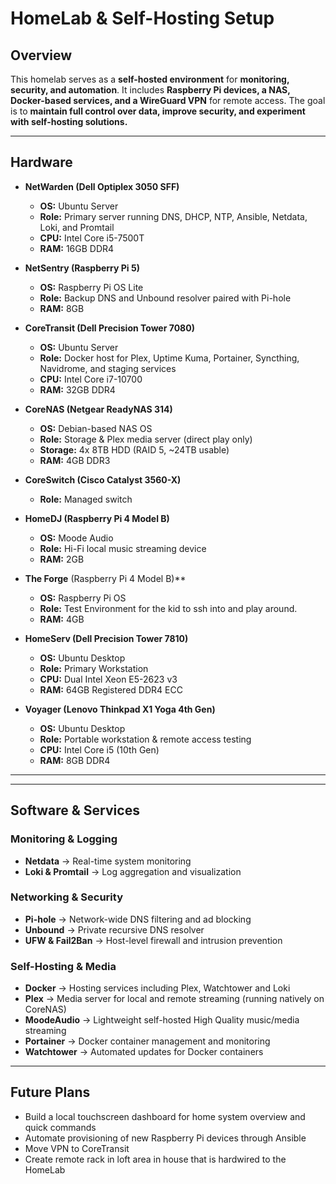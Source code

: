 # HomeLab & Self-Hosting Setup

## Overview  
This homelab serves as a **self-hosted environment** for **monitoring, security, and automation**. It includes **Raspberry Pi devices, a NAS, Docker-based services, and a WireGuard VPN** for remote access. The goal is to **maintain full control over data, improve security, and experiment with self-hosting solutions.**

---

## Hardware  

- **NetWarden (Dell Optiplex 3050 SFF)**  
  - **OS:** Ubuntu Server  
  - **Role:** Primary server running DNS, DHCP, NTP, Ansible, Netdata, Loki, and Promtail  
  - **CPU:** Intel Core i5-7500T  
  - **RAM:** 16GB DDR4    

- **NetSentry (Raspberry Pi 5)**  
  - **OS:** Raspberry Pi OS Lite  
  - **Role:** Backup DNS and Unbound resolver paired with Pi-hole  
  - **RAM:** 8GB
 
- **CoreTransit (Dell Precision Tower 7080)**  
  - **OS:** Ubuntu Server  
  - **Role:** Docker host for Plex, Uptime Kuma, Portainer, Syncthing, Navidrome, and staging services  
  - **CPU:** Intel Core i7-10700 
  - **RAM:** 32GB DDR4  

- **CoreNAS (Netgear ReadyNAS 314)**  
  - **OS:** Debian-based NAS OS  
  - **Role:** Storage & Plex media server (direct play only)  
  - **Storage:** 4x 8TB HDD (RAID 5, ~24TB usable)  
  - **RAM:** 4GB DDR3
    
- **CoreSwitch (Cisco Catalyst 3560-X)**  
  - **Role:** Managed switch

- **HomeDJ (Raspberry Pi 4 Model B)**  
  - **OS:** Moode Audio  
  - **Role:** Hi-Fi local music streaming device  
  - **RAM:** 2GB  

- **The Forge** (Raspberry Pi 4 Model B)**
  - **OS:** Raspberry Pi OS
  - **Role:** Test Environment for the kid to ssh into and play around.
  - **RAM:** 4GB
 
- **HomeServ (Dell Precision Tower 7810)**
  - **OS:** Ubuntu Desktop
  - **Role:** Primary Workstation
  - **CPU:** Dual Intel Xeon E5-2623 v3
  - **RAM:** 64GB Registered DDR4 ECC
 
- **Voyager (Lenovo Thinkpad X1 Yoga 4th Gen)**
  - **OS:** Ubuntu Desktop
  - **Role:** Portable workstation & remote access testing
  - **CPU:** Intel Core i5 (10th Gen)
  - **RAM:** 8GB DDR4

---
---

## Software & Services

### Monitoring & Logging  
- **Netdata** → Real-time system monitoring  
- **Loki & Promtail** → Log aggregation and visualization  

### Networking & Security  
- **Pi-hole** → Network-wide DNS filtering and ad blocking  
- **Unbound** → Private recursive DNS resolver  
- **UFW & Fail2Ban** → Host-level firewall and intrusion prevention  

### Self-Hosting & Media  
- **Docker** → Hosting services including Plex, Watchtower and Loki
- **Plex** → Media server for local and remote streaming (running natively on CoreNAS)
- **MoodeAudio** → Lightweight self-hosted High Quality music/media streaming 
- **Portainer** → Docker container management and monitoring
- **Watchtower** → Automated updates for Docker containers

---

## Future Plans  

- Build a local touchscreen dashboard for home system overview and quick commands  
- Automate provisioning of new Raspberry Pi devices through Ansible  
- Move VPN to CoreTransit
- Create remote rack in loft area in house that is hardwired to the HomeLab

